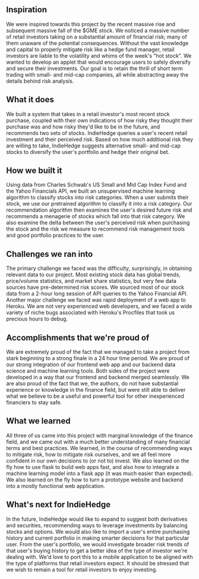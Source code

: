 ## Inspiration
We were inspired towards this project by the recent massive rise and subsequent massive fall of the $GME stock. We noticed a massive number of retail investors taking on a substantial amount of financial risk; many of them unaware of the potential consequences. Without the vast knowledge and capital to properly mitigate risk like a hedge fund manager, retail investors are liable to the volatility and whims of the week's "hot stock". We wanted to develop an applet that would encourage users to safely diversify and secure their investments.  Our goal is to retain the thrill of short term trading with small- and mid-cap companies, all while abstracting away the details behind risk analysis.

## What it does
We built a system that takes in a retail investor's most recent stock purchase, coupled with their own indications of how risky they thought their purchase was and how risky they'd like to be in the future, and recommends two sets of stocks. IndieHedge queries a user's recent retail investment and their perceived risk. Based on how much additional risk they are willing to take, IndieHedge suggests alternative small- and mid-cap stocks to diversify the user's portfolio and hedge their original bet.

## How we built it
Using data from Charles Schwab's US Small and Mid Cap Index Fund and the Yahoo Financials API, we built an unsupervised machine learning algorithm to classify stocks into risk categories. When a user submits their stock, we use our pretrained algorithm to classify it into a risk category. Our recommendation algorithm then examines the user's desired future risk and recommends a menagerie of stocks which fall into that risk category. We also examine the delta between the user's perceived risk when purchasing the stock and the risk we measure to recommend risk management tools and good portfolio practices to the user.

## Challenges we ran into
The primary challenge we faced was the difficulty, surprisingly, in obtaining relevant data to our project. Most existing stock data has global trends, price/volume statistics, and market share statistics, but very few data sources have pre-determined risk scores. We sourced most of our stock data from a 2-hour long session of API queries to the Yahoo Financial API. Another major challenge we faced was rapid deployment of a web app to Heroku. We are not very experienced web developers, and we faced a wide variety of niche bugs associated with Heroku's Procfiles that took us precious hours to debug. 

## Accomplishments that we're proud of
We are extremely proud of the fact that we managed to take a project from stark beginning to a strong finale in a 24 hour time period. We are proud of our strong integration of our frontend web app and our backend data science and machine learning tools. Both sides of the project were developed in a way that our frontend and backend merged seamlessly. We are also proud of the fact that we, the authors, do not have substantial experience or knowledge in the finance field, but were still able to deliver what we believe to be a useful and powerful tool for other inexperienced financiers to stay safe.

## What we learned
All three of us came into this project with marginal knowledge of the finance field, and we came out with a much better understanding of many financial terms and best practices. We learned, in the course of recommending ways to mitigate risk, how to mitigate risk ourselves, and we all feel more confident in our own decisions to (or not to) invest. We also learned on the fly how to use flask to build web apps fast, and also how to integrate a machine learning model into a flask app (it was much easier than expected). We also learned on the fly how to turn a prototype website and backend into a mostly functional web application.

## What's next for IndieHedge
In the future, IndieHedge would like to expand to suggest both derivatives and securities, recommending ways to leverage investments by balancing stocks and options. We would also like to import a user's entire purchasing history and current portfolio in making smarter decisions for that particular user. From the user's portfolio, we would investigate broader risk trends of that user's buying history to get a better idea of the type of investor we're dealing with. We'd love to port this to a mobile application to be aligned with the type of platforms that retail investors expect. It should be stressed that we wish to remain a tool for retail investors to enjoy investing.
